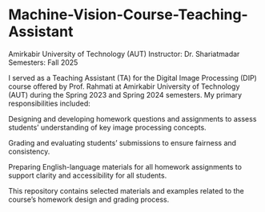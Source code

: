 # Machine-Vision-Course-Teaching-Assistant

Amirkabir University of Technology (AUT)
Instructor: Dr. Shariatmadar
Semesters: Fall 2025

I served as a Teaching Assistant (TA) for the Digital Image Processing (DIP) course offered by Prof. Rahmati at Amirkabir University of Technology (AUT) during the Spring 2023 and Spring 2024 semesters.
My primary responsibilities included:

Designing and developing homework questions and assignments to assess students’ understanding of key image processing concepts.

Grading and evaluating students’ submissions to ensure fairness and consistency.

Preparing English-language materials for all homework assignments to support clarity and accessibility for all students.

This repository contains selected materials and examples related to the course’s homework design and grading process.
